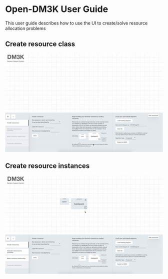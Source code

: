 # Open-DM3K User Guide #

This user guide describes how to use the UI to create/solve resource allocation problems

## Create resource class
![](./gifs/res-1.gif)

## Create resource instances
![](./gifs/res-2.gif)

